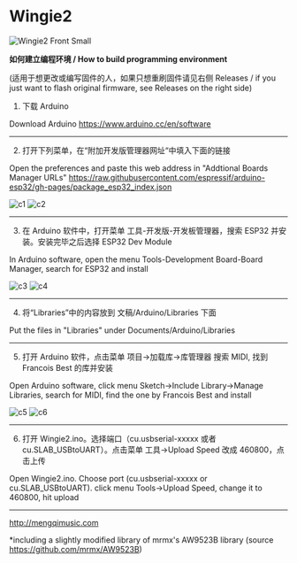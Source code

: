# Wingie2

![Wingie2 Front Small](https://user-images.githubusercontent.com/4593629/158756306-aa6c1218-f6ec-44c0-8c54-b04b49531801.jpg)

**如何建立编程环境 / How to build programming environment**

(适用于想更改或编写固件的人，如果只想重刷固件请见右侧 Releases / if you just want to flash original firmware, see Releases on the right side)

1. 下载 Arduino

  Download Arduino
https://www.arduino.cc/en/software

---

2. 打开下列菜单，在“附加开发版管理器网址“中填入下面的链接

  Open the preferences and paste this web address in "Addtional Boards Manager URLs"
https://raw.githubusercontent.com/espressif/arduino-esp32/gh-pages/package_esp32_index.json

![c1](https://user-images.githubusercontent.com/4593629/158773019-20344ef1-9385-4675-83df-5215cc4624f3.jpg)
![c2](https://user-images.githubusercontent.com/4593629/158773026-535a0e4e-a833-4929-b494-8c8754f4ec60.jpg)

---

3. 在 Arduino 软件中，打开菜单 工具-开发版-开发板管理器，搜索 ESP32 并安装。安装完毕之后选择 ESP32 Dev Module

In Arduino software, open the menu Tools-Development Board-Board Manager, search for ESP32 and install

![c3](https://user-images.githubusercontent.com/4593629/158773034-031a8ea6-4bb5-45df-b1db-b1e0d5831ea9.jpg)
![c4](https://user-images.githubusercontent.com/4593629/158773127-2696f499-18b2-4192-ad1d-3f975e0981c3.jpg)

---

4. 将“Libraries”中的内容放到 文稿/Arduino/Libraries 下面

Put the files in "Libraries" under Documents/Arduino/Libraries

---

5. 打开 Arduino 软件，点击菜单 项目->加载库->库管理器 搜索 MIDI, 找到 Francois Best 的库并安装

Open Arduino software, click menu Sketch->Include Library->Manage Libraries, search for MIDI, find the one by Francois Best and install

![c5](https://user-images.githubusercontent.com/4593629/158773259-5106c61e-e7c4-4058-86ce-c3d557acafad.jpg)
![c6](https://user-images.githubusercontent.com/4593629/158773832-44c7d6b6-0509-4fd3-877c-ded94093ca39.jpg)

---

6. 打开 Wingie2.ino。选择端口（cu.usbserial-xxxxx 或者 cu.SLAB_USBtoUART）。点击菜单 工具->Upload Speed 改成 460800，点击上传

Open Wingie2.ino. Choose port (cu.usbserial-xxxxx or cu.SLAB_USBtoUART). click menu Tools->Upload Speed, change it to 460800, hit upload

---

http://mengqimusic.com

*including a slightly modified library of mrmx's AW9523B library (source https://github.com/mrmx/AW9523B)
